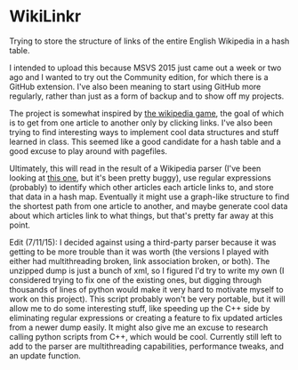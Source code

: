 # WikiLinkr
Trying to store the structure of links of the entire English Wikipedia in a hash table.

I intended to upload this because MSVS 2015 just came out a week or two ago and I wanted to try out the Community edition, for which there is a GitHub extension. I've also been meaning to start using GitHub more regularly, rather than just as a form of backup and to show off my projects. 

The project is somewhat inspired by [the wikipedia game](https://en.wikipedia.org/wiki/Wikipedia:Wiki_Game), the goal of which is to get from one article to another only by clicking links. I've also been trying to find interesting ways to implement cool data structures and stuff learned in class. This seemed like a good candidate for a hash table and a good excuse to play around with pagefiles. 

Ultimately, this will read in the result of a Wikipedia parser (I've been looking at [this one](https://github.com/attardi/wikiextractor), but it's been pretty buggy), use regular expressions (probably) to identify which other articles each article links to, and store that data in a hash map. Eventually it might use a graph-like structure to find the shortest path from one article to another, and maybe generate cool data about which articles link to what things, but that's pretty far away at this point.

Edit (7/11/15): I decided against using a third-party parser because it was getting to be more trouble than it was worth (the versions I played with either had multithreading broken, link association broken, or both). The unzipped dump is just a bunch of xml, so I figured I'd try to write my own (I considered trying to fix one of the existing ones, but digging through thousands of lines of python would make it very hard to motivate myself to work on this project). This script probably won't be very portable, but it will allow me to do some interesting stuff, like speeding up the C++ side by eliminating regular expressions or creating a feature to fix updated articles from a newer dump easily. It might also give me an excuse to research calling python scripts from C++, which would be cool. Currently still left to add to the parser are multithreading capabilities, performance tweaks, and an update function.
